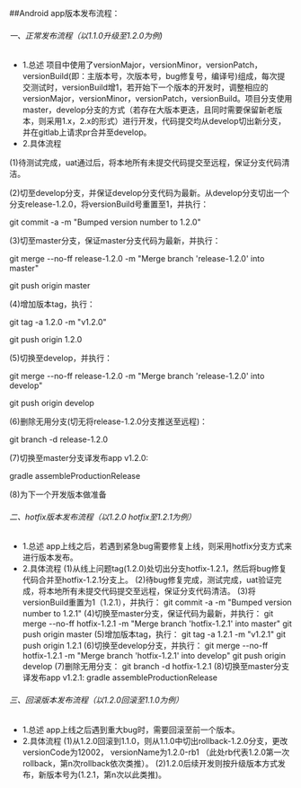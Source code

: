 ##Android app版本发布流程：
###### 一、正常发布流程（以1.1.0升级至1.2.0为例)
- 1.总述
项目中使用了versionMajor，versionMinor，versionPatch，versionBuild(即：主版本号，次版本号，bug修复号，编译号)组成，每次提交测试时，versionBuild增1，若开始下一个版本的开发时，调整相应的versionMajor，versionMinor，versionPatch，versionBuild。项目分支使用master，develop分支的方式（若存在大版本更迭，且同时需要保留新老版本，则采用1.x，2.x的形式）进行开发，代码提交均从develop切出新分支，并在gitlab上请求pr合并至develop。
- 2.具体流程  

(1)待测试完成，uat通过后，将本地所有未提交代码提交至远程，保证分支代码清洁。  

(2)切至develop分支，并保证develop分支代码为最新。从develop分支切出一个分支release-1.2.0，将versionBuild号重置至1，并执行：  

git commit -a -m "Bumped version number to 1.2.0"  

(3)切至master分支，保证master分支代码为最新，并执行：  

git merge --no-ff release-1.2.0 -m "Merge branch 'release-1.2.0' into master"  

git push origin master  

(4)增加版本tag，执行：  

git tag -a 1.2.0 -m "v1.2.0"  

git push origin 1.2.0  

(5)切换至develop，并执行：  

git merge --no-ff release-1.2.0 -m "Merge branch 'release-1.2.0' into develop"  

git push origin develop  

(6)删除无用分支(切无将release-1.2.0分支推送至远程)：  

git branch -d release-1.2.0  

(7)切换至master分支译发布app v1.2.0:  

gradle assembleProductionRelease  

(8)为下一个开发版本做准备  


###### 二、hotfix版本发布流程（以1.2.0 hotfix至1.2.1为例）

- 1.总述
app上线之后，若遇到紧急bug需要修复上线，则采用hotfix分支方式来进行版本发布。
- 2.具体流程
(1)从线上问题tag(1.2.0)处切出分支hotfix-1.2.1，然后将bug修复代码合并至hotfix-1.2.1分支上。
(2)待bug修复完成，测试完成，uat验证完成，将本地所有未提交代码提交至远程，保证分支代码清洁。
(3)将versionBuild重置为1（1.2.1），并执行：
git commit -a -m "Bumped version number to 1.2.1"
(4)切换至master分支，保证代码为最新，并执行：
git merge --no-ff hotfix-1.2.1 -m "Merge branch 'hotfix-1.2.1' into master"
git push origin master
(5)增加版本tag，执行：
git tag -a 1.2.1 -m "v1.2.1"
git push origin 1.2.1
(6)切换至develop分支，并执行：
git merge --no-ff hotfix-1.2.1 -m "Merge branch 'hotfix-1.2.1' into develop"
git push origin develop
(7)删除无用分支：
git branch -d hotfix-1.2.1
(8)切换至master分支译发布app v1.2.1:
gradle assembleProductionRelease
###### 三、回滚版本发布流程（以1.2.0回滚至1.1.0为例）
- 1.总述
app上线之后遇到重大bug时，需要回滚至前一个版本。
- 2.具体流程
(1)从1.2.0回滚到1.1.0，则从1.1.0中切出rollback-1.2.0分支，更改versionCode为12002，
versionName为1.2.0-rb1 （此处rb代表1.2.0第一次rollback，第n次rollback依次类推）。
(2)1.2.0后续开发则按升级版本方式发布，新版本号为(1.2.1，第n次以此类推)。